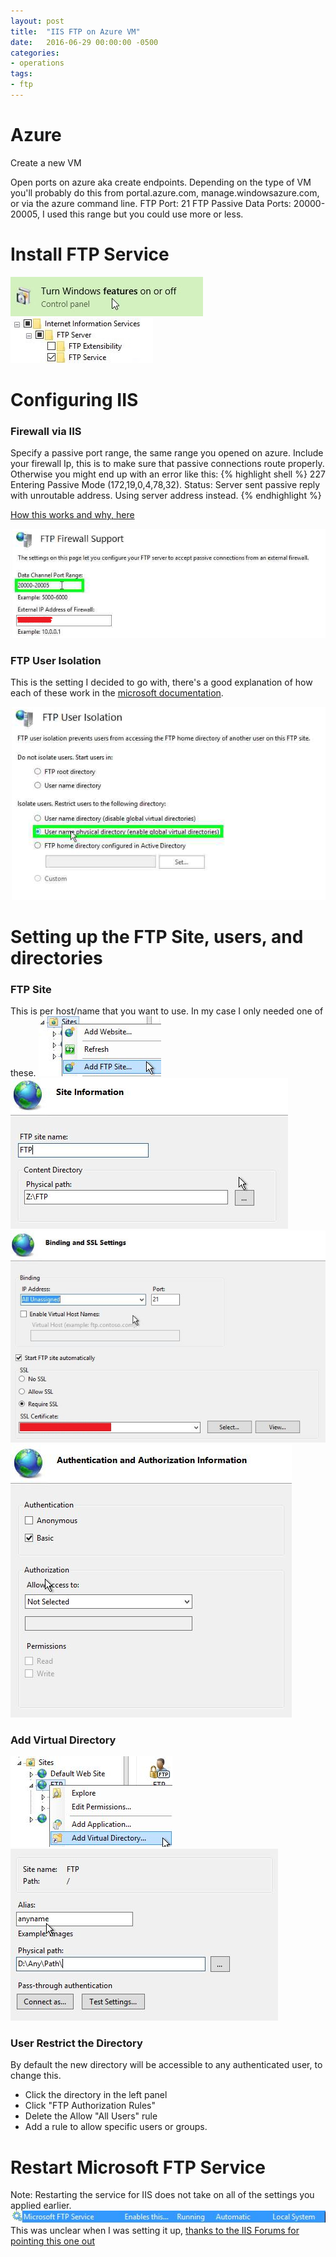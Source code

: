 ```yaml
---
layout: post
title:  "IIS FTP on Azure VM"
date:   2016-06-29 00:00:00 -0500
categories:
- operations
tags:
- ftp
---
```



# Azure
Create a new VM

Open ports on azure aka create endpoints. Depending on the type of VM you'll probably do this from portal.azure.com, manage.windowsazure.com, or via the azure command line. <!--more-->
FTP Port: 21
FTP Passive Data Ports: 20000-20005, I used this range but you could use more or less.

# Install FTP Service
![Turn on or off](./assets/iis-ftp-azure/turnwindowsfeaturesonoff.jpg)
![Add FTP](./assets/iis-ftp-azure/addfeatures.jpg)

# Configuring IIS

### Firewall via IIS
Specify a passive port range, the same range you opened on azure.
Include your firewall Ip, this is to make sure that passive connections route properly. Otherwise you might end up with an error like this:
{% highlight shell %}
227 Entering Passive Mode (172,19,0,4,78,32).
Status:	Server sent passive reply with unroutable address. Using server address instead.
{% endhighlight %}

[How this works and why, here](http://grantcurell.com/2013/12/31/failed-to-retrieve-directory-listing-filezilla-connecting-to-iis-behind-nat/)

![Firewall Settings](./assets/iis-ftp-azure/firewall.png)

### FTP User Isolation
This is the setting I decided to go with, there's a good explanation of how each of these work in the [microsoft documentation](https://www.iis.net/configreference/system.applicationhost/sites/site/ftpserver/userisolation).

![Firewall Settings](./assets/iis-ftp-azure/isolation.png)

# Setting up the FTP Site, users, and directories

### FTP Site
This is per host/name that you want to use. In my case I only needed one of these.
![Add FTP](./assets/iis-ftp-azure/addftpsite.jpg)
![Add FTP - 1](./assets/iis-ftp-azure/addftp-step1.jpg)
![Add FTP - 2](./assets/iis-ftp-azure/addftp-step2.jpg)
![Add FTP - 3](./assets/iis-ftp-azure/addftp-step3.jpg)

### Add Virtual Directory
![Add Virtual Directory](./assets/iis-ftp-azure/addvdirectory.jpg)
![Add Virtual Directory](./assets/iis-ftp-azure/addvdirectory-2.jpg)

### User Restrict the Directory
By default the new directory will be accessible to any authenticated user, to change this.
- Click the directory in the left panel
- Click "FTP Authorization Rules"
- Delete the Allow "All Users" rule
- Add a rule to allow specific users or groups.

# Restart Microsoft FTP Service
Note: Restarting the service for IIS does not take on all of the settings you applied earlier.
![Add Virtual Directory](./assets/iis-ftp-azure/ftpservice.jpg)
This was unclear when I was setting it up, [thanks to the IIS Forums for pointing this one out](https://forums.iis.net/t/1189918.aspx)

